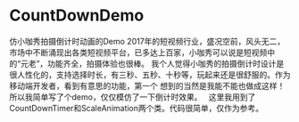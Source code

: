 # CountDownDemo
仿小咖秀拍摄倒计时动画的Demo
2017年的短视频行业，盛况空前，风头无二，市场中不断涌现出各类短视频平台，已多达上百家，小咖秀可以说是短视频中的“元老”，功能齐全，拍摄体验也很棒。
我个人觉得小咖秀的拍摄倒计时设计是很人性化的，支持选择时长，有三秒、五秒、十秒等，玩起来还是很舒服的。作为移动端开发者，看到有意思的功能，第一个
想到的当然是我能不能也做成这样！所以我简单写了个demo，仅仅模仿了一下倒计时效果。 
 
这里我用到了CountDownTimer和ScaleAnimation两个类。代码很简单，仅作为参考。

